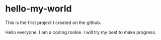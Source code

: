 # hello-my-world
This is the first project I created on the github.

Hello everyone, I am a coding rookie.
I will try my best to make progress.
